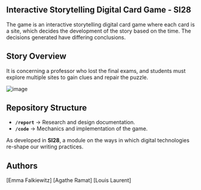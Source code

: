 ## Interactive Storytelling Digital Card Game - SI28

The game is an interactive storytelling digital card game where each card is a site, which decides the development of the story based on the time. The decisions generated have differing conclusions.

## Story Overview
It is concerning a professor who lost the final exams, and students must explore multiple sites to gain clues and repair the puzzle.

![image](https://github.com/user-attachments/assets/a0ea5910-215d-439c-9101-c82f53964517)

## Repository Structure
- **`/report`** → Research and design documentation.
- **`/code`** → Mechanics and implementation of the game.

As developed in **SI28**, a module on the ways in which digital technologies re-shape our writing practices.

## **Authors**
[Emma Falkiewitz]
[Agathe Ramat]
[Louis Laurent]
